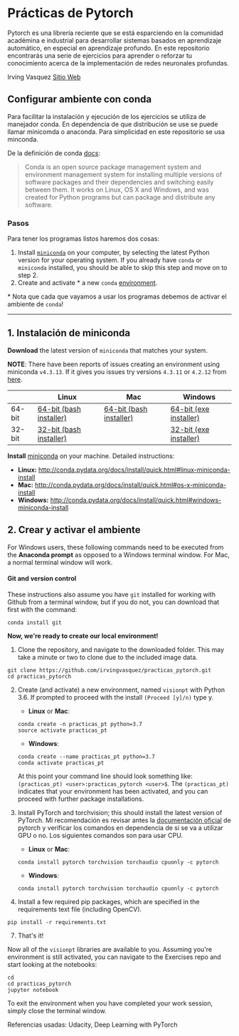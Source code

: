 # Prácticas de Pytorch


Pytorch es una librería reciente que se está esparciendo en la comunidad académina e industrial para desarrollar sistemas basados en aprendizaje automático, en especial en aprendizaje profundo. En este repositorio encontrarás una serie de ejercicios para aprender o reforzar tu conocimiento acerca de la implementación de redes neuronales profundas.

Irving Vasquez
[Sitio Web]


## Configurar ambiente con conda

Para facilitar la instalación y ejecución de los ejercicios se utiliza de manejador conda. En dependencia de que distribución se use se puede llamar minicomda o anaconda. Para simplicidad en este repositorio se usa minconda.

De la definición de conda [docs](http://conda.pydata.org/docs):

> Conda is an open source package management system and environment management system for installing multiple versions of software packages and their dependencies and switching easily between them. It works on Linux, OS X and Windows, and was created for Python programs but can package and distribute any software.

### Pasos
Para tener los programas listos haremos dos cosas:

1. Install [`miniconda`](http://conda.pydata.org/miniconda.html) on your computer, by selecting the latest Python version for your operating system. If you already have `conda` or `miniconda` installed, you should be able to skip this step and move on to step 2.
2. Create and activate * a new `conda` [environment](http://conda.pydata.org/docs/using/envs.html).

\* Nota que cada que vayamos a usar los programas debemos de activar el ambiente de `conda`!

---

## 1. Instalación de miniconda

**Download** the latest version of `miniconda` that matches your system.

**NOTE**: There have been reports of issues creating an environment using miniconda `v4.3.13`. If it gives you issues try versions `4.3.11` or `4.2.12` from [here](https://repo.continuum.io/miniconda/).

|        | Linux | Mac | Windows | 
|--------|-------|-----|---------|
| 64-bit | [64-bit (bash installer)][lin64] | [64-bit (bash installer)][mac64] | [64-bit (exe installer)][win64]
| 32-bit | [32-bit (bash installer)][lin32] |  | [32-bit (exe installer)][win32]

[win64]: https://repo.continuum.io/miniconda/Miniconda3-latest-Windows-x86_64.exe
[win32]: https://repo.continuum.io/miniconda/Miniconda3-latest-Windows-x86.exe
[mac64]: https://repo.continuum.io/miniconda/Miniconda3-latest-MacOSX-x86_64.sh
[lin64]: https://repo.continuum.io/miniconda/Miniconda3-latest-Linux-x86_64.sh
[lin32]: https://repo.continuum.io/miniconda/Miniconda3-latest-Linux-x86.sh

**Install** [miniconda](http://conda.pydata.org/miniconda.html) on your machine. Detailed instructions:

- **Linux:** http://conda.pydata.org/docs/install/quick.html#linux-miniconda-install
- **Mac:** http://conda.pydata.org/docs/install/quick.html#os-x-miniconda-install
- **Windows:** http://conda.pydata.org/docs/install/quick.html#windows-miniconda-install

## 2. Crear y activar el ambiente

For Windows users, these following commands need to be executed from the **Anaconda prompt** as opposed to a Windows terminal window. For Mac, a normal terminal window will work. 

#### Git and version control
These instructions also assume you have `git` installed for working with Github from a terminal window, but if you do not, you can download that first with the command:
```
conda install git
```


**Now, we're ready to create our local environment!**

1. Clone the repository, and navigate to the downloaded folder. This may take a minute or two to clone due to the included image data.
```
git clone https://github.com/irvingvasquez/practicas_pytorch.git
cd practicas_pytorch
```

2. Create (and activate) a new environment, named `visionpt` with Python 3.6. If prompted to proceed with the install `(Proceed [y]/n)` type y.

	- __Linux__ or __Mac__: 
	```
	conda create -n practicas_pt python=3.7
	source activate practicas_pt
	```
	- __Windows__: 
	```
	conda create --name practicas_pt python=3.7
	conda activate practicas_pt
	```
	
	At this point your command line should look something like: `(practicas_pt) <user>:practicas_pytorch <user>$`. The `(practicas_pt)` indicates that your environment has been activated, and you can proceed with further package installations.

3. Install PyTorch and torchvision; this should install the latest version of PyTorch. Mi recomendación es revisar antes la [documentación oficial](https://pytorch.org/get-started/locally/) de pytorch y verificar los comandos en dependencia de si se va a utilizar GPU o no. Los siguientes comandos son para usar CPU.
	
	- __Linux__ or __Mac__: 
	```
	conda install pytorch torchvision torchaudio cpuonly -c pytorch
	```
	- __Windows__: 
	```
	conda install pytorch torchvision torchaudio cpuonly -c pytorch
	```

6. Install a few required pip packages, which are specified in the requirements text file (including OpenCV).
```
pip install -r requirements.txt
```

7. That's it!

Now all of the `visionpt` libraries are available to you. Assuming you're environment is still activated, you can navigate to the Exercises repo and start looking at the notebooks:

```
cd
cd practicas_pytorch
jupyter notebook
```

To exit the environment when you have completed your work session, simply close the terminal window.

Referencias usadas:
Udacity, Deep Learning with PyTorch

[Sitio Web]: <https://jivasquez.wordpress.com/>
